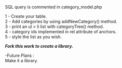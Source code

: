 SQL query is commented in category_model.php 

1 - Create your table. <br/>
2 - Add categories by using addNewCategory() method. <br/>
3 - print an ul > li list with categoryTree() method. <br/>
4 - category ids implemented in rel attribute of anchors. <br/>
5 - style the list as you wish. <br/>

***Fork this work to create a library.***

-Future Plans : <br/>
Make it a library. 
